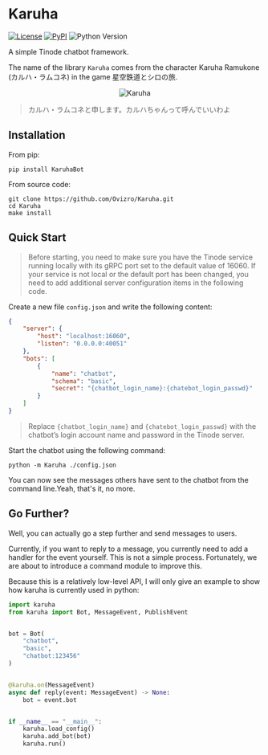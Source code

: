 # Karuha

[![License](https://img.shields.io/github/license/Ovizro/Karuha.svg)](LICENSE)
[![PyPI](https://img.shields.io/pypi/v/KaruhaBot.svg)](https://pypi.python.org/pypi/KaruhaBot)
![Python Version](https://img.shields.io/badge/python-3.8%20|%203.9%20|%203.10%20|%203.11-blue.svg)

A simple Tinode chatbot framework.

The name of the library `Karuha` comes from the character Karuha Ramukone (カルハ・ラムコネ) in the game 星空鉄道とシロの旅.

<center>

![Karuha](https://raw.githubusercontent.com/Visecy/Karuha/master/docs/img/tw_icon-karuha2.png)

</center>

> カルハ・ラムコネと申します。カルハちゃんって呼んでいいわよ

## Installation

From pip:

    pip install KaruhaBot

From source code:

    git clone https://github.com/Ovizro/Karuha.git
    cd Karuha
    make install

## Quick Start

> Before starting, you need to make sure you have the Tinode service running locally with its gRPC port set to the default value of 16060. If your service is not local or the default port has been changed, you need to add additional server configuration items in the following code.

Create a new file `config.json` and write the following content:

```json
{
    "server": {
        "host": "localhost:16060",
        "listen": "0.0.0.0:40051"
    },
    "bots": [
        {
            "name": "chatbot",
            "schema": "basic",
            "secret": "{chatbot_login_name}:{chatebot_login_passwd}"
        }
    ]
}
```

> Replace `{chatbot_login_name}` and `{chatebot_login_passwd}` with the chatbot’s login account name and password in the Tinode server.

Start the chatbot using the following command:

    python -m Karuha ./config.json

You can now see the messages others have sent to the chatbot from the command line.Yeah, that's it, no more. 

## Go Further?

Well, you can actually go a step further and send messages to users.

Currently, if you want to reply to a message, you currently need to add a handler for the event yourself. This is not a simple process. Fortunately, we are about to introduce a command module to improve this.

Because this is a relatively low-level API, I will only give an example to show how karuha is currently used in python:

```python
import karuha
from karuha import Bot, MessageEvent, PublishEvent


bot = Bot(
    "chatbot",
    "basic",
    "chatbot:123456"
)


@karuha.on(MessageEvent)
async def reply(event: MessageEvent) -> None:
    bot = event.bot


if __name__ == "__main__":
    karuha.load_config()
    karuha.add_bot(bot)
    karuha.run()
```


